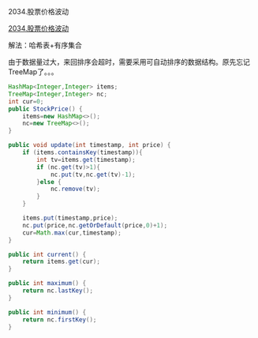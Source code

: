 2034.股票价格波动

[2034.股票价格波动](https://leetcode-cn.com/problems/stock-price-fluctuation/)



解法：哈希表+有序集合

由于数据量过大，来回排序会超时，需要采用可自动排序的数据结构。原先忘记TreeMap了。。。



```java
HashMap<Integer,Integer> items;
TreeMap<Integer,Integer> nc;
int cur=0;
public StockPrice() {
    items=new HashMap<>();
    nc=new TreeMap<>();
}

public void update(int timestamp, int price) {
    if (items.containsKey(timestamp)){
        int tv=items.get(timestamp);
        if (nc.get(tv)>1){
            nc.put(tv,nc.get(tv)-1);
        }else {
            nc.remove(tv);
        }
    }

    items.put(timestamp,price);
    nc.put(price,nc.getOrDefault(price,0)+1);
    cur=Math.max(cur,timestamp);
}

public int current() {
    return items.get(cur);
}

public int maximum() {
    return nc.lastKey();
}

public int minimum() {
    return nc.firstKey();
}
```

